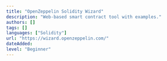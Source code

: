 ```yaml
---
title: "OpenZeppelin Solidity Wizard"
description: "Web-based smart contract tool with examples."
authors: []
tags: []
languages: ["Solidity"]
url: "https://wizard.openzeppelin.com/"
dateAdded: 
level: "Beginner"
---
```

